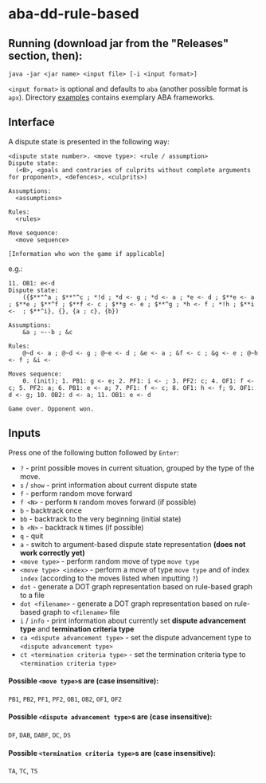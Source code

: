 # aba-dd-rule-based

## Running (download jar from the "Releases" section, then):

```
java -jar <jar name> <input file> [-i <input format>]
```

`<input format>` is optional and defaults to `aba` (another possible format is `apx`). 
Directory [examples](examples) contains exemplary ABA frameworks.

## Interface
A dispute state is presented in the following way:

```
<dispute state number>. <move type>: <rule / assumption>
Dispute state:
  (<B>, <goals and contraries of culprits without complete arguments for proponent>, <defences>, <culprits>)
  
Assumptions:
  <assumptions>
  
Rules:
  <rules>

Move sequence:
  <move sequence>
  
[Information who won the game if applicable]  
```

e.g.:

```
11. OB1: e<-d
Dispute state:
	({$**"^a ; $**"^c ; *!d ; *d <- g ; *d <- a ; *e <- d ; $**e <- a ; $**e ; $**^f ; $**f <- c ; $**g <- e ; $**^g ; *h <- f ; *!h ; $**i <-  ; $**^i}, {}, {a ; c}, {b}) 
	
Assumptions:
	&a ; ~--b ; &c
	
Rules:
	@~d <- a ; @~d <- g ; @~e <- d ; &e <- a ; &f <- c ; &g <- e ; @~h <- f ; &i <-
	
Moves sequence:
	0. (init); 1. PB1: g <- e; 2. PF1: i <- ; 3. PF2: c; 4. OF1: f <- c; 5. PF2: a; 6. PB1: e <- a; 7. PF1: f <- c; 8. OF1: h <- f; 9. OF1: d <- g; 10. OB2: d <- a; 11. OB1: e <- d
	
Game over. Opponent won.
```

## Inputs
Press one of the following button followed by `Enter`:
 - `?` - print possible moves in current situation, grouped by the type of the move.
 - `s` / `show` - print information  about current dispute state
 - `f` - perform random move forward
 - `f <N>` - perform `N` random moves forward (if possible)
 - `b` - backtrack once
 - `bb` - backtrack to the very beginning (initial state)
 - `b <N>` - backtrack `N` times (if possible)
 - `q` - quit
 - `a` - switch to argument-based dispute state representation **(does not work correctly yet)**
 - `<move type>` - perform random move of type `move type`
 - `<move type> <index>` - perform a move of type `move type` and of index `index` (according to the moves listed when inputting `?`)
 - `dot` - generate a DOT graph representation based on rule-based graph to a file
 - `dot <filename>` - generate a DOT graph representation based on rule-based graph to `<filename>` file
 - `i` / `info` - print information about currently set **dispute advancement type** and **termination criteria type**
 - `ca <dispute advancement type>` - set the dispute advancement type to `<dispute advancement type>` 
 - `ct <termination criteria type>` - set the termination criteria type to `<termination criteria type>`
 
#### Possible `<move type>`s are (case insensitive): 
`PB1`, `PB2`, `PF1`, `PF2`, `OB1`, `OB2`, `OF1`, `OF2`

#### Possible `<dispute advancement type>`s are (case insensitive): 
`DF`, `DAB`, `DABF`, `DC`, `DS`

#### Possible `<termination criteria type>`s are (case insensitive): 
`TA`, `TC`, `TS`

